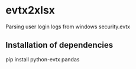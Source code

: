 # evtx2xlsx
Parsing user login logs from windows security.evtx

## Installation of dependencies

pip install python-evtx pandas
